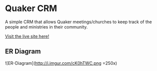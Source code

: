 # Quaker CRM

A simple CRM that allows Quaker meetings/churches to keep track of the people and ministries in their community.

[Visit the live site here!](https://quaker-crm.herokuapp.com/)

## ER Diagram

![ER-Diagram](http://i.imgur.com/cK0hTWC.png =250x)
